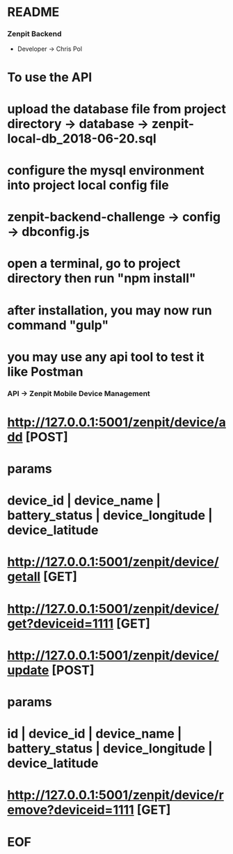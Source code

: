 # README #


### Zenpit Backend  ###

* Developer -> Chris Pol

# To use the API

# upload the database file from project directory -> database -> zenpit-local-db_2018-06-20.sql

# configure the mysql environment into project local config file
# zenpit-backend-challenge -> config -> dbconfig.js

# open a terminal, go to project directory then run "npm install"

# after installation, you may now run command "gulp"

# you may use any api tool to test it like Postman

### API -> Zenpit Mobile Device Management

# http://127.0.0.1:5001/zenpit/device/add [POST]
# params
# device_id | device_name | battery_status | device_longitude | device_latitude


# http://127.0.0.1:5001/zenpit/device/getall [GET]


# http://127.0.0.1:5001/zenpit/device/get?deviceid=1111 [GET]


# http://127.0.0.1:5001/zenpit/device/update [POST]
# params
# id | device_id | device_name | battery_status | device_longitude | device_latitude


# http://127.0.0.1:5001/zenpit/device/remove?deviceid=1111 [GET]

# EOF
